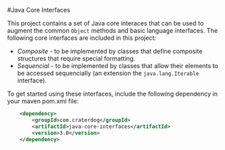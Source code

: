 #Java Core Interfaces

This project contains a set of Java core interaces that can be used to augment the common `Object`
methods and basic language interfaces. The following core interfaces are included in this project:

 * *Composite* - to be implemented by classes that define composite structures that require special formatting.
 * *Sequencial* - to be implemented by classes that allow their elements to be accessed sequencially (an extension
the `java.lang.Iterable` interface).

To get started using these interfaces, include the following dependency in your maven pom.xml file:

```xml
    <dependency>
        <groupId>com.craterdog</groupId>
        <artifactId>java-core-interfaces</artifactId>
        <version>3.0</version>
    </dependency>
```
